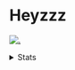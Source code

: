 # Heyzzz  

[![.](https://skillicons.dev/icons?i=js,java)](https://skillicons.dev)  

<details>
<summary>Stats</summary
<!--START_SECTION:waka-->

```txt
JavaScript     5 hrs 30 mins   ██████████████████▒░░░░░░   73.35 %
ActionScript   33 mins         ██░░░░░░░░░░░░░░░░░░░░░░░   07.44 %
TypeScript     30 mins         █▓░░░░░░░░░░░░░░░░░░░░░░░   06.72 %
SQL            17 mins         █░░░░░░░░░░░░░░░░░░░░░░░░   03.94 %
JSON           9 mins          ▓░░░░░░░░░░░░░░░░░░░░░░░░   02.06 %
```

<!--END_SECTION:waka-->
</details>
